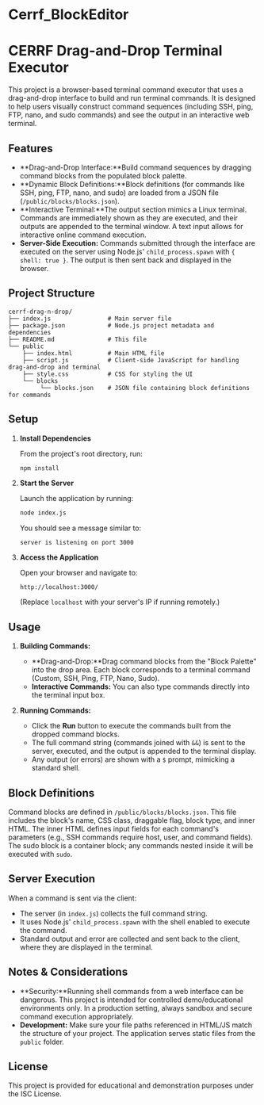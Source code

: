 # Cerrf_BlockEditor


# CERRF Drag-and-Drop Terminal Executor

This project is a browser-based terminal command executor that uses a drag-and-drop interface to build and run terminal commands. It is designed to help users visually construct command sequences (including SSH, ping, FTP, nano, and sudo commands) and see the output in an interactive web terminal.

## Features

- **Drag-and-Drop Interface:**Build command sequences by dragging command blocks from the populated block palette.
- **Dynamic Block Definitions:**Block definitions (for commands like SSH, ping, FTP, nano, and sudo) are loaded from a JSON file (`/public/blocks/blocks.json`).
- **Interactive Terminal:**The output section mimics a Linux terminal. Commands are immediately shown as they are executed, and their outputs are appended to the terminal window. A text input allows for interactive online command execution.
- **Server-Side Execution:**
  Commands submitted through the interface are executed on the server using Node.js' `child_process.spawn` with `{ shell: true }`. The output is then sent back and displayed in the browser.

## Project Structure

```
cerrf-drag-n-drop/
├── index.js                # Main server file
├── package.json            # Node.js project metadata and dependencies
├── README.md               # This file
└── public
    ├── index.html          # Main HTML file
    ├── script.js           # Client-side JavaScript for handling drag-and-drop and terminal
    ├── style.css           # CSS for styling the UI
    └── blocks
         └── blocks.json    # JSON file containing block definitions for commands
```

## Setup

1. **Install Dependencies**

   From the project's root directory, run:

   ```bash
   npm install
   ```
2. **Start the Server**

   Launch the application by running:

   ```bash
   node index.js
   ```

   You should see a message similar to:

   ```
   server is listening on port 3000
   ```
3. **Access the Application**

   Open your browser and navigate to:

   ```
   http://localhost:3000/
   ```

   (Replace `localhost` with your server's IP if running remotely.)

## Usage

1. **Building Commands:**

   - **Drag-and-Drop:**Drag command blocks from the "Block Palette" into the drop area. Each block corresponds to a terminal command (Custom, SSH, Ping, FTP, Nano, Sudo).
   - **Interactive Commands:**
     You can also type commands directly into the terminal input box.
2. **Running Commands:**

   - Click the **Run** button to execute the commands built from the dropped command blocks.
   - The full command string (commands joined with `&&`) is sent to the server, executed, and the output is appended to the terminal display.
   - Any output (or errors) are shown with a `$` prompt, mimicking a standard shell.

## Block Definitions

Command blocks are defined in `/public/blocks/blocks.json`. This file includes the block's name, CSS class, draggable flag, block type, and inner HTML. The inner HTML defines input fields for each command's parameters (e.g., SSH commands require host, user, and command fields). The sudo block is a container block; any commands nested inside it will be executed with `sudo`.

## Server Execution

When a command is sent via the client:

- The server (in `index.js`) collects the full command string.
- It uses Node.js' `child_process.spawn` with the shell enabled to execute the command.
- Standard output and error are collected and sent back to the client, where they are displayed in the terminal.

## Notes & Considerations

- **Security:**Running shell commands from a web interface can be dangerous. This project is intended for controlled demo/educational environments only. In a production setting, always sandbox and secure command execution appropriately.
- **Development:**
  Make sure your file paths referenced in HTML/JS match the structure of your project. The application serves static files from the `public` folder.

## License

This project is provided for educational and demonstration purposes under the ISC License.
